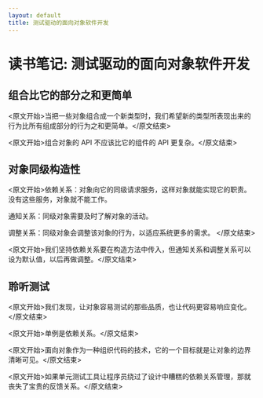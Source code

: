 ```yaml
---
layout: default
title: 测试驱动的面向对象软件开发
---
```


# 读书笔记: 测试驱动的面向对象软件开发


## 组合比它的部分之和更简单

<原文开始>当把一些对象组合成一个新类型时，我们希望新的类型所表现出来的行为比所有组成部分的行为之和更简单。</原文结束>

<原文开始>组合对象的 API 不应该比它的组件的 API 更复杂。</原文结束>
## 对象同级构造性

<原文开始>依赖关系：对象向它的同级请求服务，这样对象就能实现它的职责。没有这些服务，对象就不能工作。

通知关系：同级对象需要及时了解对象的活动。

调整关系：同级对象会调整该对象的行为，以适应系统更多的需求。
</原文结束>

<原文开始>我们坚持依赖关系要在构造方法中传入，但通知关系和调整关系可以设为默认值，以后再做调整。</原文结束>
## 聆听测试

<原文开始>我们发现，让对象容易测试的那些品质，也让代码更容易响应变化。</原文结束>

<原文开始>单例是依赖关系。</原文结束>

<原文开始>面向对象作为一种组织代码的技术，它的一个目标就是让对象的边界清晰可见。</原文结束>

<原文开始>如果单元测试工具让程序员绕过了设计中糟糕的依赖关系管理，那就丧失了宝贵的反馈关系。</原文结束>